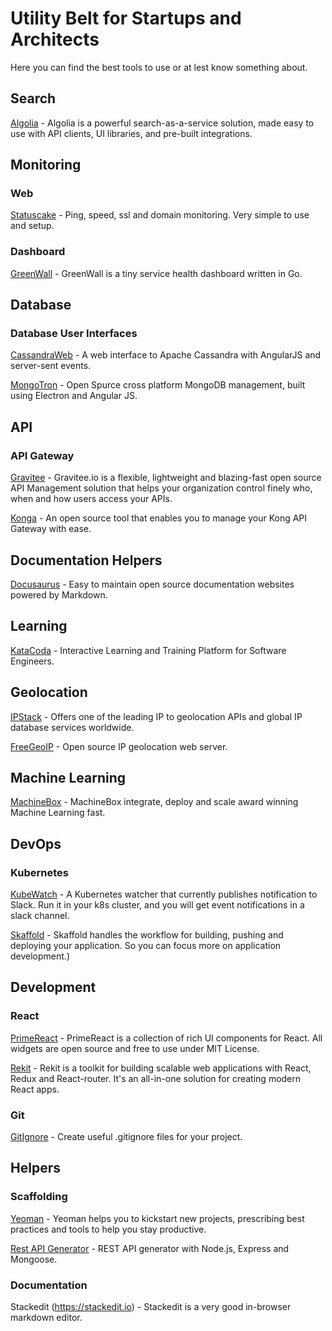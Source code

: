 # Utility Belt for Startups and Architects
Here you can find the best tools to use or at lest know something about.

## Search
[Algolia](https://www.algolia.com) - Algolia is a powerful search-as-a-service solution, made easy to use with API clients, UI libraries, and pre-built integrations. 

## Monitoring

### Web
[Statuscake](https://www.statuscake.com) - Ping, speed, ssl and domain monitoring. Very simple to use and setup. 

### Dashboard
[GreenWall](https://github.com/mtojek/greenwall) - GreenWall is a tiny service health dashboard written in Go.


## Database 

### Database User Interfaces
[CassandraWeb](https://github.com/avalanche123/cassandra-web) - A web interface to Apache Cassandra with AngularJS and server-sent events.

[MongoTron](http://mongotron.io) - Open Spurce cross platform MongoDB management, built using Electron and Angular JS.

## API

### API Gateway
[Gravitee](https://gravitee.io) - Gravitee.io is a flexible, lightweight and blazing-fast open source API Management solution that helps your organization control finely who, when and how users access your APIs.

[Konga](https://pantsel.github.io/konga/) - An open source tool that enables you to manage your Kong API Gateway with ease.

## Documentation Helpers
[Docusaurus](https://docusaurus.io) - Easy to maintain open source documentation websites powered by Markdown.

## Learning
[KataCoda](https://www.katacoda.com) - Interactive Learning and Training Platform for Software Engineers.

## Geolocation

[IPStack](https://ipstack.com) - Offers one of the leading IP to geolocation APIs and global IP database services worldwide.

[FreeGeoIP](https://github.com/fiorix/freegeoip) - Open source IP geolocation web server.

## Machine Learning

[MachineBox](https://machinebox.io) - MachineBox integrate, deploy and scale award winning Machine Learning fast.

## DevOps

### Kubernetes

[KubeWatch](https://github.com/bitnami-labs/kubewatch) - A Kubernetes watcher that currently publishes notification to Slack. Run it in your k8s cluster, and you will get event notifications in a slack channel.

[Skaffold](https://skaffold.dev/) - Skaffold handles the workflow for building, pushing and deploying your application. So you can focus more on application development.)

## Development

### React

[PrimeReact](https://www.primefaces.org/primereact/) - PrimeReact is a collection of rich UI components for React. All widgets are open source and free to use under MIT License.

[Rekit](http://rekit.js.org/) - Rekit is a toolkit for building scalable web applications with React, Redux and React-router. It's an all-in-one solution for creating modern React apps.

### Git

[GitIgnore](https://www.gitignore.io/) - Create useful .gitignore files for your project.

## Helpers

### Scaffolding

[Yeoman](https://yeoman.io/) - Yeoman helps you to kickstart new projects, prescribing best practices and tools to help you stay productive.

[Rest API Generator](https://github.com/diegohaz/rest) - REST API generator with Node.js, Express and Mongoose.

### Documentation

Stackedit (https://stackedit.io) - Stackedit is a very good in-browser markdown editor.
